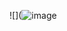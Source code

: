 ![](![image](https://github.com/Gaskinhaa/Thayna/assets/149490792/586e4714-e173-47eb-aabc-9ad93423e778)
